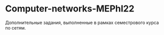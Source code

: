# Computer-networks-MEPhI22
Дополнительные задания, выполненные в рамках семестрового курса по сетям.
